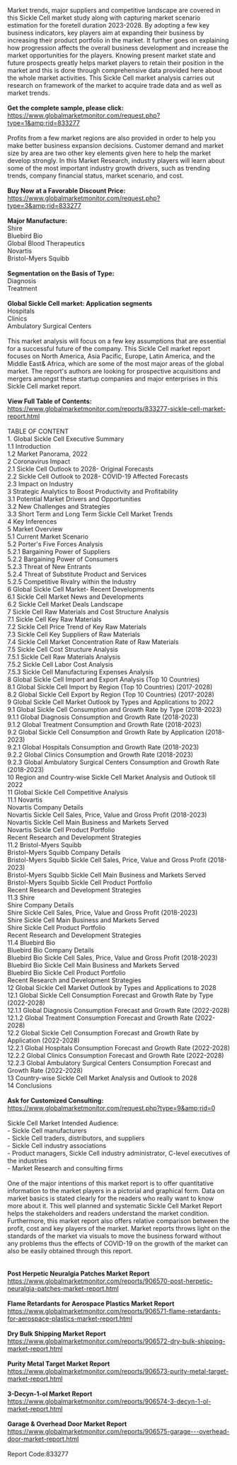Market trends, major suppliers and competitive landscape are covered in this Sickle Cell market study along with capturing market scenario estimation for the foretell duration 2023-2028. By adopting a few key business indicators, key players aim at expanding their business by increasing their product portfolio in the market. It further goes on explaining how progression affects the overall business development and increase the market opportunities for the players. Knowing present market state and future prospects greatly helps market players to retain their position in the market and this is done through comprehensive data provided here about the whole market activities. This Sickle Cell market analysis carries out research on framework of the market to acquire trade data and as well as market trends. <br /><br /><strong>Get the complete sample, please click:</strong><br /><a href="https://www.globalmarketmonitor.com/request.php?type=1&amp;rid=833277">https://www.globalmarketmonitor.com/request.php?type=1&amp;rid=833277</a><br /><br />Profits from a few market regions are also provided in order to help you make better business expansion decisions. Customer demand and market size by area are two other key elements given here to help the market develop strongly. In this Market Research, industry players will learn about some of the most important industry growth drivers, such as trending trends, company financial status, market scenario, and cost.<br /><br /><strong>Buy Now at a Favorable Discount Price:</strong><br /><a href="https://www.globalmarketmonitor.com/request.php?type=3&amp;rid=833277">https://www.globalmarketmonitor.com/request.php?type=3&amp;rid=833277</a><br /><br /><strong>Major Manufacture:</strong><br /> Shire <br />Bluebird Bio <br />Global Blood Therapeutics <br />Novartis <br />Bristol-Myers Squibb <br /><br /><strong>Segmentation on the Basis of Type:</strong><br />Diagnosis <br />Treatment <br /><br /><strong>Global Sickle Cell market: Application segments</strong><br />Hospitals <br />Clinics <br />Ambulatory Surgical Centers <br /><br />This market analysis will focus on a few key assumptions that are essential for a successful future of the company. This Sickle Cell market report focuses on North America, Asia Pacific, Europe, Latin America, and the Middle East&amp; Africa, which are some of the most major areas of the global market. The report's authors are looking for prospective acquisitions and mergers amongst these startup companies and major enterprises in this Sickle Cell market report.<br /><br /><strong>View Full Table of Contents:</strong><br /><a href="https://www.globalmarketmonitor.com/reports/833277-sickle-cell-market-report.html">https://www.globalmarketmonitor.com/reports/833277-sickle-cell-market-report.html</a><br /><br />TABLE OF CONTENT<br />1. Global Sickle Cell Executive Summary<br />1.1 Introduction<br />1.2 Market Panorama, 2022<br />2 Coronavirus Impact<br />2.1 Sickle Cell Outlook to 2028- Original Forecasts<br />2.2 Sickle Cell Outlook to 2028- COVID-19 Affected Forecasts<br />2.3 Impact on Industry<br />3 Strategic Analytics to Boost Productivity and Profitability<br />3.1 Potential Market Drivers and Opportunities<br />3.2 New Challenges and Strategies<br />3.3 Short Term and Long Term Sickle Cell Market Trends<br />4 Key Inferences<br />5 Market Overview<br />5.1 Current Market Scenario<br />5.2 Porter's Five Forces Analysis<br />5.2.1 Bargaining Power of Suppliers<br />5.2.2 Bargaining Power of Consumers<br />5.2.3 Threat of New Entrants<br />5.2.4 Threat of Substitute Product and Services<br />5.2.5 Competitive Rivalry within the Industry<br />6 Global Sickle Cell Market- Recent Developments<br />6.1 Sickle Cell Market News and Developments<br />6.2 Sickle Cell Market Deals Landscape<br />7 Sickle Cell Raw Materials and Cost Structure Analysis<br />7.1 Sickle Cell Key Raw Materials<br />7.2 Sickle Cell Price Trend of Key Raw Materials<br />7.3 Sickle Cell Key Suppliers of Raw Materials<br />7.4 Sickle Cell Market Concentration Rate of Raw Materials<br />7.5 Sickle Cell Cost Structure Analysis<br />7.5.1 Sickle Cell Raw Materials Analysis<br />7.5.2 Sickle Cell Labor Cost Analysis<br />7.5.3 Sickle Cell Manufacturing Expenses Analysis<br />8 Global Sickle Cell Import and Export Analysis (Top 10 Countries)<br />8.1 Global Sickle Cell Import by Region (Top 10 Countries) (2017-2028)<br />8.2 Global Sickle Cell Export by Region (Top 10 Countries) (2017-2028)<br />9 Global Sickle Cell Market Outlook by Types and Applications to 2022<br />9.1 Global Sickle Cell Consumption and Growth Rate by Type (2018-2023)<br />9.1.1 Global Diagnosis Consumption and Growth Rate (2018-2023)<br />9.1.2 Global Treatment Consumption and Growth Rate (2018-2023)<br />9.2 Global Sickle Cell Consumption and Growth Rate by Application (2018-2023)<br />9.2.1  Global Hospitals Consumption and Growth Rate (2018-2023)<br />9.2.2  Global Clinics Consumption and Growth Rate (2018-2023)<br />9.2.3  Global Ambulatory Surgical Centers Consumption and Growth Rate (2018-2023)<br />10 Region and Country-wise Sickle Cell Market Analysis and Outlook till 2022<br />11 Global Sickle Cell Competitive Analysis<br />11.1 Novartis<br />Novartis Company Details<br />Novartis Sickle Cell Sales, Price, Value and Gross Profit (2018-2023)<br />Novartis Sickle Cell Main Business and Markets Served<br />Novartis Sickle Cell Product Portfolio<br />Recent Research and Development Strategies<br />11.2 Bristol-Myers Squibb<br />Bristol-Myers Squibb Company Details<br />Bristol-Myers Squibb Sickle Cell Sales, Price, Value and Gross Profit (2018-2023)<br />Bristol-Myers Squibb Sickle Cell Main Business and Markets Served<br />Bristol-Myers Squibb Sickle Cell Product Portfolio<br />Recent Research and Development Strategies<br />11.3 Shire<br />Shire Company Details<br />Shire Sickle Cell Sales, Price, Value and Gross Profit (2018-2023)<br />Shire Sickle Cell Main Business and Markets Served<br />Shire Sickle Cell Product Portfolio<br />Recent Research and Development Strategies<br />11.4 Bluebird Bio<br />Bluebird Bio Company Details<br />Bluebird Bio Sickle Cell Sales, Price, Value and Gross Profit (2018-2023)<br />Bluebird Bio Sickle Cell Main Business and Markets Served<br />Bluebird Bio Sickle Cell Product Portfolio<br />Recent Research and Development Strategies<br />12 Global Sickle Cell Market Outlook by Types and Applications to 2028<br />12.1 Global Sickle Cell Consumption Forecast and Growth Rate by Type (2022-2028)<br />12.1.1 Global Diagnosis Consumption Forecast and Growth Rate (2022-2028)<br />12.1.2 Global Treatment Consumption Forecast and Growth Rate (2022-2028)<br />12.2 Global Sickle Cell Consumption Forecast and Growth Rate by Application (2022-2028)<br />12.2.1 Global Hospitals Consumption Forecast and Growth Rate (2022-2028)<br />12.2.2 Global Clinics Consumption Forecast and Growth Rate (2022-2028)<br />12.2.3 Global Ambulatory Surgical Centers Consumption Forecast and Growth Rate (2022-2028)<br />13 Country-wise Sickle Cell Market Analysis and Outlook to 2028<br />14 Conclusions<br /><br /><strong>Ask for Customized Consulting:</strong><br /><a href="https://www.globalmarketmonitor.com/request.php?type=9&amp;rid=0">https://www.globalmarketmonitor.com/request.php?type=9&amp;rid=0</a><br /><br />Sickle Cell Market Intended Audience:<br />- Sickle Cell manufacturers<br />- Sickle Cell traders, distributors, and suppliers<br />- Sickle Cell industry associations<br />- Product managers, Sickle Cell industry administrator, C-level executives of the industries<br />- Market Research and consulting firms<br /><br />One of the major intentions of this market report is to offer quantitative information to the market players in a pictorial and graphical form. Data on market basics is stated clearly for the readers who really want to know more about it. This well planned and systematic Sickle Cell Market Report helps the stakeholders and readers understand the market condition. Furthermore, this market report also offers relative comparison between the profit, cost and key players of the market. Market reports throws light on the standards of the market via visuals to move the business forward without any problems thus the effects of COVID-19 on the growth of the market can also be easily obtained through this report. <br /><br /><strong><br /></strong><strong>Post Herpetic Neuralgia Patches Market Report</strong><br /><a href="https://www.globalmarketmonitor.com/reports/906570-post-herpetic-neuralgia-patches-market-report.html">https://www.globalmarketmonitor.com/reports/906570-post-herpetic-neuralgia-patches-market-report.html</a><br /><br /><strong>Flame Retardants for Aerospace Plastics Market Report</strong><br /><a href="https://www.globalmarketmonitor.com/reports/906571-flame-retardants-for-aerospace-plastics-market-report.html">https://www.globalmarketmonitor.com/reports/906571-flame-retardants-for-aerospace-plastics-market-report.html</a><br /><br /><strong>Dry Bulk Shipping Market Report</strong><br /><a href="https://www.globalmarketmonitor.com/reports/906572-dry-bulk-shipping-market-report.html">https://www.globalmarketmonitor.com/reports/906572-dry-bulk-shipping-market-report.html</a><br /><br /><strong>Purity Metal Target Market Report</strong><br /><a href="https://www.globalmarketmonitor.com/reports/906573-purity-metal-target-market-report.html">https://www.globalmarketmonitor.com/reports/906573-purity-metal-target-market-report.html</a><br /><br /><strong>3-Decyn-1-ol Market Report</strong><br /><a href="https://www.globalmarketmonitor.com/reports/906574-3-decyn-1-ol-market-report.html">https://www.globalmarketmonitor.com/reports/906574-3-decyn-1-ol-market-report.html</a><br /><br /><strong>Garage &amp; Overhead Door Market Report</strong><br /><a href="https://www.globalmarketmonitor.com/reports/906575-garage---overhead-door-market-report.html">https://www.globalmarketmonitor.com/reports/906575-garage---overhead-door-market-report.html</a><br /><br />Report Code:833277</p>
